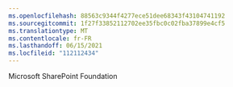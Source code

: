 ```yaml
---
ms.openlocfilehash: 88563c9344f4277ece51dee68343f43104741192
ms.sourcegitcommit: 1f27f33852112702ee35fbc0c02fba37899e4cf5
ms.translationtype: MT
ms.contentlocale: fr-FR
ms.lasthandoff: 06/15/2021
ms.locfileid: "112112434"
---
```

 Microsoft SharePoint Foundation